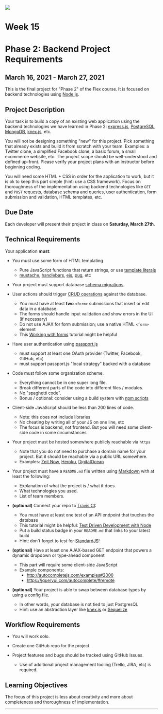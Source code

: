 ![](https://encrypted-tbn0.gstatic.com/images?q=tbn:ANd9GcRJ-O9qjKfUdXF2S4pg7_lmGtNePFAu2ifg7A&usqp=CAU)

# Week 15

# Phase 2:  Backend Project Requirements

## March 16, 2021 - March 27, 2021

This is the final project for "Phase 2" of the Flex course. It is focused on backend technologies using [Node.js].

[DigitalCrafts]:https://www.digitalcrafts.com/
[Node.js]:https://nodejs.org/

## Project Description

Your task is to build a copy of an existing web application using the backend
technologies we have learned in Phase 2: [express.js], [PostgreSQL], [MongoDB], [knex.js],
etc.

You will not be designing something "new" for this project. Pick something that
already exists and build it from scratch with your team. Examples: a Twitter
clone, a simplified Facebook clone, a basic forum, a small ecommerce website,
etc. The project scope should be well-understood and defined up-front. Please
verify your project plans with an instructor before beginning coding.

You will need some HTML + CSS in order for the application to work, but it is ok
to keep this part simple (hint: use a CSS framework). Focus on thoroughness of
the implementation using backend technologies like `GET` and `POST` requests,
database schema and queries, user authentication, form submission and
validation, HTML templates, etc.

[express.js]:https://expressjs.com/
[PostgreSQL]:https://www.postgresql.org/
[MongoDB]: https://www.mongodb.com/try
[knex.js]:https://knexjs.org/

## Due Date

Each developer will present their project in class on **Saturday, March 27th**.


## Technical Requirements

Your application **must**:

- You must use some form of HTML templating
  - Pure JavaScript functions that return strings, or use [template literals](https://developer.mozilla.org/en-US/docs/Web/JavaScript/Reference/Template_literals)
  - [mustache](http://mustache.github.io/), [handlebars](https://handlebarsjs.com/), [ejs](https://ejs.co/), [pug](https://pugjs.org/api/getting-started.html), etc

- Your project must support database [schema migrations](https://en.wikipedia.org/wiki/Schema_migration).

- User actions should trigger [CRUD operations](https://en.wikipedia.org/wiki/Create,_read,_update_and_delete) against the database.
  - You must have at least **two** `<form>` submissions that insert or edit data in a database.
  - The forms should handle input validation and show errors in the UI (if necessary)
  - Do not use AJAX for form submission; use a native HTML `<form>` element
  - This [Working with forms](https://developer.mozilla.org/en-US/docs/Learn/Server-side/Express_Nodejs/forms) tutorial might be helpful

- Have user authentication using [passport.js](http://www.passportjs.org/)
  - must support at least one OAuth provider (Twitter, Facebook, GitHub, etc)
  - must support passport.js "local strategy" backed with a database

- Code must follow some organization scheme.
  - Everything cannot be in one super long file.
  - Break different parts of the code into different files / modules.
  - No "spaghetti code".
  - Bonus / optional: consider using a build system with [npm scripts]

- Client-side JavaScript should be less than 200 lines of code.
  - Note: this does not include libraries
  - No cheating by writing all of your JS on one line, etc
  - The focus is backend, not frontend. But you will need some client-side code in some circumstances

- Your project must be hosted somewhere publicly reachable via `https`
  - Note that you do not need to purchase a domain name for your project. But it
    should be reachable via a public URL somewhere.
  - Examples: [Zeit Now](https://zeit.co/now), [Heroku](https://www.heroku.com/), [DigitalOcean](https://www.digitalocean.com/)

- Your project must have a `README.md` file written using [Markdown] with at least the following:
  - Explanation of what the project is / what it does.
  - What technologies you used.
  - List of team members.

- **(optional)** Connect your repo to [Travis CI](https://travis-ci.org/):
  - You must have at least one test of an API endpoint that touches the database
  - This tutorial might be helpful: [Test Driven Development with Node](https://mherman.org/blog/test-driven-development-with-node/)
  - Put a build status badge in your `README.md` that links to your latest build
  - Hint: don't forget to test for [StandardJS]!

- **(optional)** Have at least one AJAX-based GET endpoint that powers a dynamic dropdown or type-ahead component
  - This part will require some client-side JavaScript
  - Example components:
    - http://autocompletejs.com/examples#2000
    - https://jqueryui.com/autocomplete/#remote

- **(optional)** Your project is able to swap between database types by using a config file.
  - In other words, your database is not tied to just PostgresQL
  - Hint: use an abstraction layer like [knex.js](https://knexjs.org/) or [Sequelize](http://docs.sequelizejs.com/)

[Markdown]:https://guides.github.com/features/mastering-markdown/
[StandardJS]:https://standardjs.com/
[npm scripts]:https://deliciousbrains.com/npm-build-script/

## Workflow Requirements

- You will work solo.

- Create one GitHub repo for the project.

- Project features and bugs should be tracked using GitHub Issues.
  - Use of additional project management tooling (Trello, JIRA, etc) is required.


## Learning Objectives

The focus of this project is less about creativity and more about completeness and thoroughness of implementation.

--------------------------------------------------------------------------------



